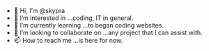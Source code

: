 - 👋 Hi, I’m @skypra
- 👀 I’m interested in ...coding, IT in general. 
- 🌱 I’m currently learning ...to began coding websites.
- 💞️ I’m looking to collaborate on ...any project that I can assist with.
- 📫 How to reach me ...is here for now.

<!---
skypra/skypra is a ✨ special ✨ repository because its `README.md` (this file) appears on your GitHub profile.
You can click the Preview link to take a look at your changes.
--->
